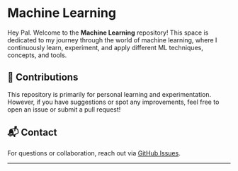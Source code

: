 # Machine Learning
Hey Pal.
Welcome to the **Machine Learning** repository! This space is dedicated to my journey through the world of machine learning, where I continuously learn, experiment, and apply different ML techniques, concepts, and tools.


## 🤝 Contributions

This repository is primarily for personal learning and experimentation. However, if you have suggestions or spot any improvements, feel free to open an issue or submit a pull request!

## 📬 Contact

For questions or collaboration, reach out via [GitHub Issues](https://github.com/dhrubo-10/Machine-Learning/issues).

---
